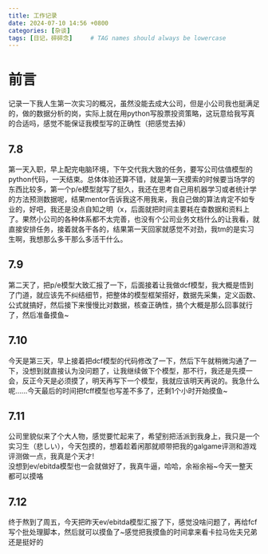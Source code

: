 ```yaml
---
title: 工作记录
date: 2024-07-10 14:56 +0800
categories: [杂谈]
tags: [日记，碎碎念]     # TAG names should always be lowercase
---
```

# 前言
记录一下我人生第一次实习的概况，虽然没能去成大公司，但是小公司我也挺满足的，做的数据分析的岗，实际上就在用python写股票投资策略，这玩意给我写真的合适吗，感觉不能保证我模型写的正确性（把感觉去掉）

## 7.8 
第一天入职，早上配完电脑环境，下午交代我大致的任务，要写公司估值模型的python代码，一天结束。总体体验还算不错，就是第一天摸索的时候要当场学的东西比较多，第一个p/e模型就写了挺久，我还在思考自己用机器学习或者统计学的方法预测数据呢，结果mentor告诉我这不用我来，我自己做的算法肯定不如专业的，好吧，我还是没点自知之明（x，后面就把时间主要耗在查数据和资料上了。果然小公司的各种体系都不太完善，也没有个公司业务文档什么的让我看，就直接安排任务，接着就各干各的，结果第一天回家就感觉不对劲，我tm的是实习生啊，我想那么多干那么多活干什么。

## 7.9 
第二天了，把p/e模型大致汇报了一下，后面接着让我做dcf模型，我大概是悟到了门道，就应该先不纠结细节，把整体的模型框架搭好，数据先采集，定义函数、公式就搞好，然后接下来慢慢比对数据，核查正确性，搞个大概是那么回事就行了，然后准备摸鱼~

## 7.10
今天是第三天，早上接着把dcf模型的代码修改了一下，然后下午就稍微沟通了一下，没想到就直接认为没问题了，让我继续做下个模型，那不行，我还是先摸一会，反正今天是必须摸了，明天再写下一个模型，我就应该明天再说的。我急什么呢……今天最后的时间把fcff模型也写差不多了，还剩1个小时开始摸鱼~

## 7.11 
公司里貌似来了个大人物，感觉要忙起来了，希望别把活派到我身上，我只是一个实习生（悲しい），今天包摸的，想着趁着闲那就顺带把我的galgame评测和游戏评测做一点，我真是个天才!  
没想到ev/ebitda模型也一会就做好了，我真牛逼，哈哈，余裕余裕~今天一整天都可以摸咯

## 7.12
终于熬到了周五，今天把昨天ev/ebitda模型汇报了下，感觉没啥问题了，再给fcf写个批处理脚本，然后就可以摸鱼了~感觉把我摸鱼的时间拿来看卡拉马佐夫兄弟还是挺好的
